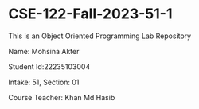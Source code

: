 # CSE-122-Fall-2023-51-1
This is an Object Oriented Programming Lab Repository

Name: Mohsina Akter

Student Id:22235103004

Intake: 51, Section: 01

Course Teacher: Khan Md Hasib
